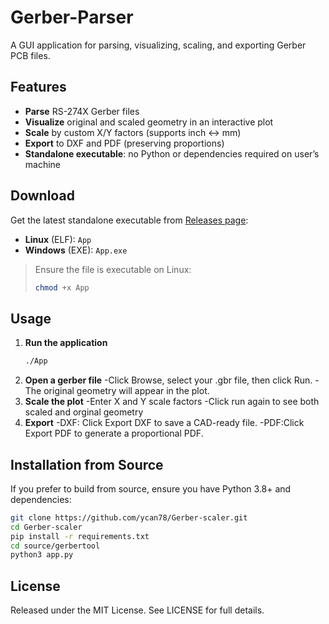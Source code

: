 # Gerber-Parser

A GUI application for parsing, visualizing, scaling, and exporting Gerber PCB files.

## Features

- **Parse** RS-274X Gerber files
- **Visualize** original and scaled geometry in an interactive plot
- **Scale** by custom X/Y factors (supports inch ↔ mm)
- **Export** to DXF and PDF (preserving proportions)
- **Standalone executable**: no Python or dependencies required on user’s machine

##  Download

Get the latest standalone executable from  [Releases page](https://github.com/ycan78/Gerber-scaler/releases):

- **Linux** (ELF): `App`
- **Windows** (EXE): `App.exe`

> Ensure the file is executable on Linux:
>
> ```bash
> chmod +x App
> ```

## Usage

1. **Run the application**
   ```bash
   ./App
   ```
2. **Open a gerber file**
-Click Browse, select your .gbr file, then click Run.
-The original geometry will appear in the plot.
3. **Scale the plot**
-Enter X and Y scale factors
-Click run again to see both scaled and orginal geometry
4. **Export**
-DXF: Click Export DXF to save a CAD-ready file.
-PDF:Click Export PDF to generate a proportional PDF.

## Installation from Source
If you prefer to build from source, ensure you have Python 3.8+ and dependencies:
```bash
git clone https://github.com/ycan78/Gerber-scaler.git
cd Gerber-scaler
pip install -r requirements.txt
cd source/gerbertool
python3 app.py
```
## License
Released under the MIT License. See LICENSE for full details.



